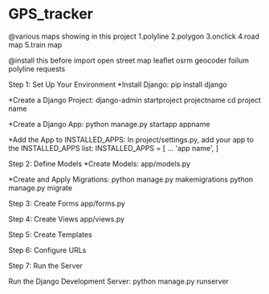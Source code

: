 # GPS_tracker
@various maps showing in this project
1.polyline
2.polygon
3.onclick
4.road map
5.train map

@install this before import
open street map
leaflet
osrm
geocoder
foilum
polyline
requests

Step 1: Set Up Your Environment
*Install Django:
pip install django

*Create a Django Project:
django-admin startproject projectname
cd project name

*Create a Django App:
python manage.py startapp appname

*Add the App to INSTALLED_APPS:
In project/settings.py, add your app to the INSTALLED_APPS list:
INSTALLED_APPS = [
    ...
    'app name',
]

Step 2: Define Models
*Create Models:
app/models.py

*Create and Apply Migrations:
python manage.py makemigrations
python manage.py migrate

Step 3: Create Forms
app/forms.py

Step 4: Create Views
app/views.py

Step 5: Create Templates

Step 6: Configure URLs

Step 7: Run the Server

Run the Django Development Server:
python manage.py runserver





